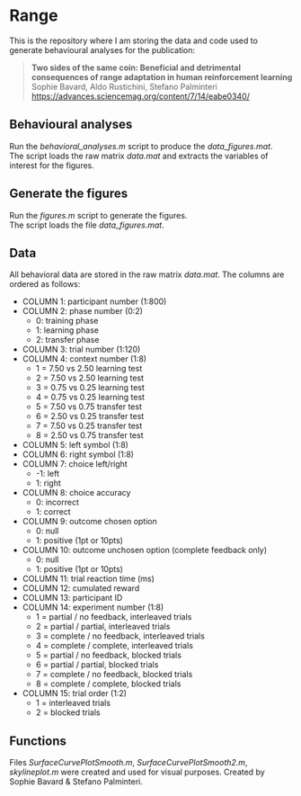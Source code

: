 # Range
This is the repository where I am storing the data and code used to generate behavioural analyses for the publication:   
>__Two sides of the same coin: Beneficial and detrimental consequences of range adaptation in human reinforcement learning__   
Sophie Bavard, Aldo Rustichini, Stefano Palminteri   
https://advances.sciencemag.org/content/7/14/eabe0340/

## Behavioural analyses   
Run the *behavioral_analyses.m* script to produce the *data_figures.mat*.   
The script loads the raw matrix *data.mat* and extracts the variables of interest for the figures.

## Generate the figures   
Run the *figures.m* script to generate the figures.   
The script loads the file *data_figures.mat*.

## Data   
All behavioral data are stored in the raw matrix *data.mat*. The columns are ordered as follows:    
* COLUMN 1: participant number (1:800)
* COLUMN 2: phase number (0:2)
  * 0: training phase
  * 1: learning phase
  * 2: transfer phase
* COLUMN 3: trial number (1:120)
* COLUMN 4: context number (1:8)
  * 1 = 7.50 vs 2.50 learning test
  * 2 = 7.50 vs 2.50 learning test
  * 3 = 0.75 vs 0.25 learning test
  * 4 = 0.75 vs 0.25 learning test
  * 5 = 7.50 vs 0.75 transfer test
  * 6 = 2.50 vs 0.25 transfer test
  * 7 = 7.50 vs 0.25 transfer test
  * 8 = 2.50 vs 0.75 transfer test
* COLUMN 5: left symbol (1:8)
* COLUMN 6: right symbol (1:8)
* COLUMN 7: choice left/right
  * -1: left
  * 1: right
* COLUMN 8: choice accuracy
  * 0: incorrect
  * 1: correct
* COLUMN 9: outcome chosen option
  * 0: null
  * 1: positive (1pt or 10pts)
* COLUMN 10: outcome unchosen option (complete feedback only)
  * 0: null
  * 1: positive (1pt or 10pts)
* COLUMN 11: trial reaction time (ms)
* COLUMN 12: cumulated reward
* COLUMN 13: participant ID
* COLUMN 14: experiment number (1:8)
  * 1 = partial / no feedback, interleaved trials
  * 2 = partial / partial, interleaved trials
  * 3 = complete / no feedback, interleaved trials
  * 4 = complete / complete, interleaved trials
  * 5 = partial / no feedback, blocked trials
  * 6 = partial / partial, blocked trials
  * 7 = complete / no feedback, blocked trials
  * 8 = complete / complete, blocked trials
* COLUMN 15: trial order (1:2)
  * 1 = interleaved trials
  * 2 = blocked trials

## Functions   
Files *SurfaceCurvePlotSmooth.m*, *SurfaceCurvePlotSmooth2.m*, *skylineplot.m* were created and used for visual purposes. Created by Sophie Bavard & Stefano Palminteri.
